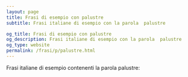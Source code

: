 ```yaml
---
layout: page
title: Frasi di esempio con palustre 
subtitle: Frasi italiane di esempio con la parola  palustre

og_title: Frasi di esempio con palustre 
og_description: Frasi italiane di esempio con la parola  palustre
og_type: website
permalink: /frasi/p/palustre.html
---
```


Frasi italiane di esempio contenenti la parola palustre:


